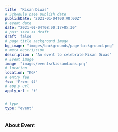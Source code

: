 ```yaml
---
title: "Kisan Diwas"
# Schedule page publish date
publishDate: "2021-01-04T00:00:00Z"
# event date 
date: "2021-01-04T08:00:17+05:30"
# post save as draft
draft: false
# page title background image
bg_image: "images/backgrounds/page-background.png"
# meta description
description : "An event to celebrate Kisan Diwas"
# Event image
image: "images/events/kissandiwas.png"
# location
location: "KGF"
# entry fee
fee: "From: $0"
# apply url
apply_url : "#"


# type
type: "event"
---
```


### About Event
